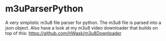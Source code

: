 # m3uParserPython

A very simplistic m3u8 file parser for python. The m3u8 file is parsed into a json object.
Also have a look at my m3u8 video downloader that builds on top of this: https://github.com/HWask/m3u8Downloader
